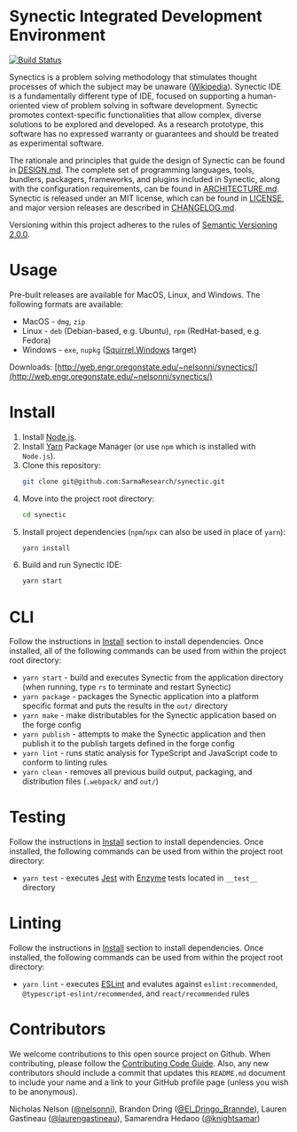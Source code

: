 # Synectic Integrated Development Environment
[![Build Status](https://travis-ci.com/SarmaResearch/synectic.svg?token=tPKRniivUcjR9xcd62e5&branch=master)](https://travis-ci.com/SarmaResearch/synectic)

Synectics is a problem solving methodology that stimulates thought processes of which the subject may be unaware ([Wikipedia](https://en.wikipedia.org/wiki/Synectics)). Synectic IDE is a fundamentally different type of IDE, focused on supporting a human-oriented view of problem solving in software development. Synectic promotes context-specific functionalities that allow complex, diverse solutions to be explored and developed. As a research prototype, this software has no expressed warranty or guarantees and should be treated as experimental software.

The rationale and principles that guide the design of Synectic can be found in [DESIGN.md](https://github.com/SarmaResearch/synectic/blob/master/DESIGN.md). The complete set of programming languages, tools, bundlers, packagers, frameworks, and plugins included in Synectic, along with the configuration requirements, can be found in [ARCHITECTURE.md](https://github.com/SarmaResearch/synectic/blob/master/ARCHITECTURE.md). Synectic is released under an MIT license, which can be found in [LICENSE](https://github.com/SarmaResearch/synectic/blob/master/LICENSE), and major version releases are described in [CHANGELOG.md](https://github.com/SarmaResearch/synectic/blob/master/CHANGELOG.md).

Versioning within this project adheres to the rules of [Semantic Versioning 2.0.0](https://semver.org/).

# Usage

Pre-built releases are available for MacOS, Linux, and Windows. The following formats are available:
* MacOS - `dmg`, `zip`
* Linux - `deb` (Debian-based, e.g. Ubuntu), `rpm` (RedHat-based, e.g. Fedora)
* Windows - `exe`, `nupkg` ([Squirrel.Windows](https://www.electronforge.io/config/makers/squirrel.windows) target)

Downloads: [http://web.engr.oregonstate.edu/~nelsonni/synectics/](http://web.engr.oregonstate.edu/~nelsonni/synectics/)

# Install

1. Install [Node.js](https://nodejs.org/en/).
2. Install [Yarn](https://yarnpkg.com/lang/en/) Package Manager (or use `npm` which is installed with `Node.js`).
3. Clone this repository:
    ```bash
    git clone git@github.com:SarmaResearch/synectic.git
    ```
4. Move into the project root directory:
    ```bash
    cd synectic
    ```
5. Install project dependencies (`npm`/`npx` can also be used in place of `yarn`):
    ```bash
    yarn install
    ```
6. Build and run Synectic IDE:
    ```bash
    yarn start
    ```

# CLI

Follow the instructions in [Install](#Install) section to install dependencies. Once installed, all of the following commands can be used from within the project root directory:
* `yarn start` - build and executes Synectic from the application directory (when running, type `rs` to terminate and restart Synectic)
* `yarn package` - packages the Synectic application into a platform specific format and puts the results in the `out/` directory
* `yarn make` - make distributables for the Synectic application based on the forge config
* `yarn publish` - attempts to make the Synectic application and then publish it to the publish targets defined in the forge config
* `yarn lint` - runs static analysis for TypeScript and JavaScript code to conform to linting rules
* `yarn clean` - removes all previous build output, packaging, and distribution files (`.webpack/` and `out/`)

# Testing

Follow the instructions in [Install](#Install) section to install dependencies. Once installed, the following commands can be used from within the project root directory:
* `yarn test` - executes [Jest](https://jestjs.io/) with [Enzyme](https://airbnb.io/enzyme/) tests located in `__test__` directory

# Linting

Follow the instructions in [Install](#Install) section to install dependencies. Once installed, the following commands can be used from within the project root directory:
* `yarn lint` - executes [ESLint](https://eslint.org/) and evalutes against `eslint:recommended`, `@typescript-eslint/recommended`, and `react/recommended` rules

# Contributors

We welcome contributions to this open source project on Github. When contributing, please follow the [Contributing Code Guide](https://github.com/EPICLab/synectic/blob/master/CONTRIBUTING.md). Also, any new contributors should include a commit that updates this `README.md` document to include your name and a link to your GitHub profile page (unless you wish to be anonymous).

Nicholas Nelson ([@nelsonni](https://github.com/nelsonni)), Brandon Dring ([@El_Dringo_Brannde](https://github.com/El-Dringo-Brannde)), Lauren Gastineau ([@laurengastineau](https://github.com/laurengastineau)), Samarendra Hedaoo ([@knightsamar](https://github.com/knightsamar))

